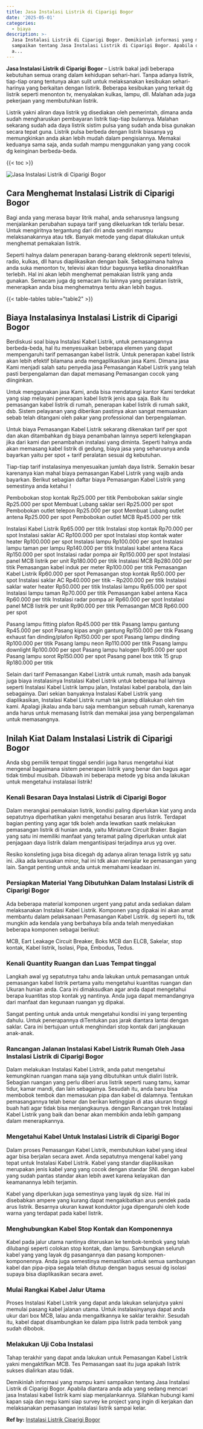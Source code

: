 ```yaml
---
title: Jasa Instalasi Listrik di Ciparigi Bogor
date: '2025-05-01'
categories:
  - biaya
description: >-
  Jasa Instalasi Listrik di Ciparigi Bogor. Demikinlah informasi yang mampu kami
  sampaikan tentang Jasa Instalasi Listrik di Ciparigi Bogor. Apabila diantara
  a...
---
```


**Jasa Instalasi Listrik di Ciparigi Bogor** – Listrik bakal jadi beberapa kebutuhan semua orang dalam kehidupan sehari-hari. Tanpa adanya listrik, tiap-tiap orang tentunya akan sulit untuk melaksanakan kesibukan sehari-harinya yang berkaitan dengan listirik. Beberapa kesibukan yang terkait dg listrik seperti menonton tv, menyalakan kulkas, lampu, dll. Malahan ada juga pekerjaan yang membutuhkan listrik.

Listrik yakni aliran daya listrik yg disediakan oleh pemerintah, dimana anda sudah mengharuskan pembayaran listrik tiap-tiap bulannya. Malahan sekarang sudah ada daya listrik sistim pulsa yang sudah anda bisa gunakan secara tepat guna. Listrik pulsa berbeda dengan listrik biasanya yg memungkinkan anda akan lebih mudah dalam pengisiannya. Memakai keduanya sama saja, anda sudah mampu menggunakan yang yang cocok dg keinginan berbeda-beda.

{{< toc >}}

![Jasa Instalasi Listrik di Ciparigi Bogor](/images/instalasi-listrik-murah04.png)

## Cara Menghemat Instalasi Listrik di Ciparigi Bogor

Bagi anda yang merasa bayar litrik mahal, anda seharusnya langsung menjalankan perubahan supaya tarif yang dikeluarkan tdk terlalu besar. Untuk mengiritnya tergantung dari diri anda sendiri mampu melaksanakannya atau tdk. Banyak metode yang dapat dilakukan untuk menghemat pemakaian listrik.

Seperti halnya dalam penerapan barang-barang elektronik seperti televisi, radio, kulkas, dll harus diaplikasikan dengan baik. Sebagaimana halnya anda suka menonton tv, televisi akan tidur bagusnya ketika dinonaktifkan terlebih. Hal ini akan lebih menghemat pemakaian listrik yang anda gunakan. Semacam juga dg semacam itu lainnya yang peralatan listrik, menerapkan anda bisa menghematnya tentu akan lebih bagus.

{{< table-tables table="table2" >}}

## Biaya Instalasinya Instalasi Listrik di Ciparigi Bogor

Berdiskusi soal biaya Instalasi Kabel Listrik, untuk pemasangannya berbeda-beda, hal itu menyesuaikan beberapa elemen yang dapat mempengaruhi tarif pemasangan kabel listrik. Untuk penerapan kabel listrik akan lebih efektif bilamana anda mengaplikasikan jasa Kami. Dimana jasa Kami menjadi salah satu penyedia jasa Pemasangan Kabel Listrik yang telah pasti berpengalaman dan dapat memasang Pemasangan cocok yang diinginkan.

Untuk menggunakan jasa Kami, anda bisa mendatangi kantor Kami terdekat yang siap melayani penerapan kabel listrik jenis apa saja. Baik itu pemasangan kabel listrik di rumah, penerapan kabel listrik di rumah sakit, dsb. Sistem pelayanan yang diberikan pastinya akan sangat memuaskan sebab telah ditangani oleh pakar yang professional dan berpengalaman.

Untuk biaya Pemasangan Kabel Listrik sekarang dikenakan tarif per spot dan akan ditambahkan dg biaya penambahan lainnya seperti kelengkapan jika dari kami dan penambahan instalasi yang diminta. Seperti halnya anda akan memasang kabel listrik di gedung, biaya jasa yang seharusnya anda bayarkan yaitu per spot + tarif peralatan sesuai dg kebutuhan.

Tiap-tiap tarif instalasinya menyesuaikan jumlah daya listrik. Semakin besar karenanya kian mahal biaya pemasangan Kabel Listrik yang wajib anda bayarkan. Berikut sebagian daftar biaya Pemasangan Kabel Listrik yang semestinya anda ketahui !

Pembobokan stop kontak Rp25.000 per titik Pembobokan saklar single Rp25.000 per spot Membuat Lubang saklar seri Rp25.000 per spot Pembobokan outlet telepon Rp25.000 per spot Membuat Lubang outlet antena Rp25.000 per spot Pembobokan outlet MCB Rp45.000 per titik

Instalasi Kabel Listrik Rp65.000 per titik Instalasi stop kontak Rp70.000 per spot Instalasi saklar AC Rp100.000 per spot Instalasi stop kontak water heater Rp100.000 per spot Instalasi lampu Rp100.000 per spot Instalasi lampu taman per lampu Rp140.000 per titik Instalasi kabel antena Kaca Rp150.000 per spot Instalasi radar pompa air Rp150.000 per spot Instalasi panel MCB listrik per unit Rp180.000 per titik Instalasi MCB Rp280.000 per titik Pemasangan kabel induk per meter Rp100.000 per titik Pemasangan Kabel Listrik Rp60.000 per spot Pemasangan stop kontak Rp50.000 per spot Instalasi saklar AC Rp40.000 per titik – Rp200.000 per titik Instalasi saklar water heater Rp50.000 per titik Instalasi lampu Rp65.000 per spot Instalasi lampu taman Rp70.000 per titik Pemasangan kabel antena Kaca Rp60.000 per titik Instalasi radar pompa air Rp60.000 per spot Instalasi panel MCB listrik per unit Rp90.000 per titik Pemasangan MCB Rp60.000 per spot

Pasang lampu fitting plafon Rp45.000 per titik Pasang lampu gantung Rp45.000 per spot Pasang kipas angin gantung Rp150.000 per titik Pasang exhaust fan dinding/plafon Rp150.000 per spot Pasang lampu dinding Rp100.000 per titik Pasang lampu neon Rp110.000 per titik Pasang lampu downlight Rp100.000 per spot Pasang lampu halogen Rp95.000 per spot Pasang lampu sorot Rp150.000 per spot Pasang panel box titik 15 grup Rp180.000 per titik

Selain dari tarif Pemasangan Kabel Listrik untuk rumah, masih ada banyak juga biaya instalasinya Instalasi Kabel Listrik untuk beberapa hal lainnya seperti Instalasi Kabel Listrik lampu jalan, Instalasi kabel parabola, dan lain sebagainya. Dari sekian banyaknya Instalasi Kabel Listrik yang diaplikasikan, Instalasi Kabel Listrik rumah tak jarang dilakukan oleh tim kami. Apalagi jikalau anda baru saja membangun sebuah rumah, karenanya anda harus untuk memasang listrik dan memakai jasa yang berpengalaman untuk memasangnya.

## Inilah Kiat Dalam Instalasi Listrik di Ciparigi Bogor


Anda sbg pemilik tempat tinggal sendiri juga harus mengetahui kiat mengenal bagaimana sistem penerapan listrik yang benar dan bagus agar tidak timbul musibah. Dibawah ini beberapa metode yg bisa anda lakukan untuk mengetahui instalasai listrik!

### Kenali Besaran Daya Instalasi Listrik di Ciparigi Bogor

Dalam merangkai pemakaian listrik, kondisi paling diperlukan kiat yang anda sepatutnya diperhatikan yakni mengetahui besaran arus listrik. Terdapat bagian penting yang agar tdk boleh anda lewatkan saatk melakukan pemasangan listrik di hunian anda, yaitu Miniature Circuit Braker. Bagian yang satu ini memiliki manfaat yang teramat paling diperlukan untuk alat penjagaan daya listrik dalam mengantisipasi terjadinya arus yg over.

Resiko konsleting juga bisa dicegah dg adanya aliran tenaga listrik yg satu ini. Jika ada kerusakan minor, hal ini tdk akan menjalar ke pemasangan yang lain. Sangat penting untuk anda untuk memahami keadaan ini.

### Persiapkan Material Yang Dibutuhkan Dalam Instalasi Listrik di Ciparigi Bogor

Ada beberapa material komponen urgent yang patut anda sediakan dalam melaksanakan Instalasi Kabel Listrik. Komponen yang dipakai ini akan amat membantu dalam pelaksanaan Pemasangan Kabel Listrik. dg seperti itu, tdk mungkin ada kendala yang berbahaya bila anda telah menyediakan beberapa komponen sebagai berikut:

MCB, Eart Leakage Circuit Breaker, Boks MCB dan ELCB, Sakelar, stop kontak, Kabel listrik, Isolasi, Pipa, Embodus, Tedus.

### Kenali Quantity Ruangan dan Luas Tempat tinggal

Langkah awal yg sepatutnya tahu anda lakukan untuk pemasangan untuk pemasangan kabel listrik pertama yaitu mengetahui kuantitas ruangan dan Ukuran hunian anda. Cara ini dimaksudkan agar anda dapat mengetahui berapa kuantitas stop kontak yg nantinya. Anda juga dapat memandangnya dari manfaat dan kegunaan ruangan yg dipakai.

Sangat penting untuk anda untuk mengetahui kondisi ini yang terpenting dahulu. Untuk penerapannya diTentukan pas jarak diantara lantai dengan saklar. Cara ini bertujuan untuk menghindari stop kontak dari jangkauan anak-anak.

### Rancangan Jalanan Instalasi Kabel Listrik Rumah Oleh Jasa Instalasi Listrik di Ciparigi Bogor

Dalam melakukan Instalasi Kabel Listrik, anda patut mengetahui kemungkinan ruangan mana saja yang dibutuhkan untuk dialiri listrik. Sebagian ruangan yang perlu diberi arus listrik seperti ruang tamu, kamar tidur, kamar mandi, dan lain sebagainya. Sesudah itu, anda baru bisa membobok tembok dan memasukan pipa dan kabel di dalamnya. Tentukan pemasangannya telah benar dan berikan ketinggian di atas ukuran tinggi buah hati agar tidak bisa menjangkaunya. dengan Rancangan trek Instalasi Kabel Listrik yang baik dan benar akan membikin anda lebih gampang dalam menerapkannya.

### Mengetahui Kabel Untuk Instalasi Listrik di Ciparigi Bogor

Dalam proses Pemasangan Kabel Listrik, membutuhkan kabel yang ideal agar bisa berjalan secara awet. Anda sepatutnya mengenal kabel yang tepat untuk Instalasi Kabel Listrik. Kabel yang standar diaplikasikan merupakan jenis kabel yang yang cocok dengan standar SNI. dengan kabel yang sudah pantas standar akan lebih awet karena kelayakan dan keamanannya lebih terjamin.

Kabel yang diperlukan juga semestinya yang layak dg size. Hal ini disebabkan ampere yang kurang dapat mengakibatkan arus pendek pada arus listrik. Besarnya ukuran kawat konduktor juga dipengaruhi oleh kode warna yang terdapat pada kabel listrik.

### Menghubungkan Kabel Stop Kontak dan Komponennya

Kabel pada jalur utama nantinya diteruskan ke tembok-tembok yang telah dilubangi seperti colokan stop kontak, dan lampu. Sambungkan seluruh kabel yang yang layak dg pasangannya dan pasang komponen-komponennya. Anda juga semestinya memastikan untuk semua sambungan kabel dan pipa-pipa segala telah ditutup dengan bagus sesuai dg isolasi supaya bisa diaplikasikan secara awet.

### Mulai Rangkai Kabel Jalur Utama

Proses Instalasi Kabel Listrik yang dapat anda lakukan selanjutya yakni memulai pasang kabel jalanan utama. Untuk instalasinyanya dapat anda ukur dari box MCB, lalau anda mengaitkannya ke saklar terakhir. Sesudah itu, kabel dapat disambungkan ke dalam pipa listrik pada tembok yang sudah dibobok.

### Melakukan Uji Coba Instalasi

Tahap terakhir yang dapat anda lakukan untuk Pemasangan Kabel Listrik yakni mengaktifkan MCB. Tes Pemasangan saat itu juga apakah listrik sukses dialirkan atau tidak.

Demikinlah informasi yang mampu kami sampaikan tentang Jasa Instalasi Listrik di Ciparigi Bogor. Apabila diantara anda ada yang sedang mencari jasa Instalasi kabel listrik kami siap menjalankannya. Silahkan hubungi kami kapan saja dan regu kami siap survey ke project yang ingin di kerjakan dan melaksanakan pemasangan instalasi listrik sampai kelar.

**Ref by:** [Instalasi Listrik Ciparigi Bogor](https://id.wikipedia.org/wiki/Instalasi)
